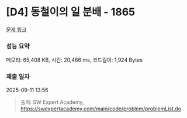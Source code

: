 # [D4] 동철이의 일 분배 - 1865 

[문제 링크](https://swexpertacademy.com/main/code/problem/problemDetail.do?contestProbId=AV5LuHfqDz8DFAXc) 

### 성능 요약

메모리: 65,408 KB, 시간: 20,466 ms, 코드길이: 1,924 Bytes

### 제출 일자

2025-09-11 13:56



> 출처: SW Expert Academy, https://swexpertacademy.com/main/code/problem/problemList.do